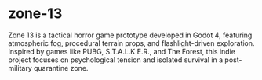 # zone-13
Zone 13 is a tactical horror game prototype developed in Godot 4, featuring atmospheric fog, procedural terrain props, and flashlight-driven exploration. Inspired by games like PUBG, S.T.A.L.K.E.R., and The Forest, this indie project focuses on psychological tension and isolated survival in a post-military quarantine zone.
